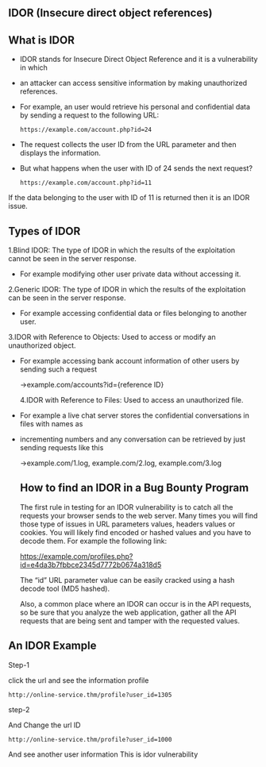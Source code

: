   ## IDOR (Insecure direct object references)
  
   ## What is IDOR
  - IDOR stands for Insecure Direct Object Reference and it is a vulnerability in which
  - an attacker can access sensitive information by making unauthorized references. 
  - For example, an user would retrieve his personal and confidential data by sending a request to the following URL:
      
        https://example.com/account.php?id=24
      
  - The request collects the user ID from the URL parameter and then displays the information.
  - But what happens when the user with ID of 24 sends the next request?
   
        https://example.com/account.php?id=11
      
   If the data belonging to the user with ID of 11 is returned then it is an IDOR issue.
   
   ## Types of IDOR
   1.Blind IDOR: The type of IDOR in which the results of the exploitation cannot be seen in the server response. 
  - For example modifying other user private data without accessing it.
   
   2.Generic IDOR: The type of IDOR in which the results of the exploitation can be seen in the server response. 
 - For example accessing confidential data or files belonging to another user.
   
  3.IDOR with Reference to Objects: Used to access or modify an unauthorized object. 
 - For example accessing bank account information of other users by sending such a request
   
    →example.com/accounts?id={reference ID}
      
   4.IDOR with Reference to Files: Used to access an unauthorized file. 
 - For example a live chat server stores the confidential conversations in files with names as 
 - incrementing numbers and any conversation can be retrieved by just sending requests like this
   
    →example.com/1.log, example.com/2.log, example.com/3.log 
   

    
   ## How to find an IDOR in a Bug Bounty Program
   
   The first rule in testing for an IDOR vulnerability is to catch all the requests your
   browser sends to the web server. Many times you will find those type of issues in 
   URL parameters values, headers values or cookies. You will likely find encoded 
   or hashed values and you have to decode them. For example the following link:
   
     https://example.com/profiles.php?id=e4da3b7fbbce2345d7772b0674a318d5
     
   The “id” URL parameter value can be easily cracked using a hash decode tool (MD5 hashed).
   
   Also, a common place where an IDOR can occur is in the API requests, so be sure
   that you analyze the web application, gather all the API requests that are being 
   sent and tamper with the requested values.
   
  ## An IDOR Example  
  
   Step-1
  
   click the url and see the information profile 
     
    http://online-service.thm/profile?user_id=1305 
       
   step-2 
    
   And Change the url ID 
       
    http://online-service.thm/profile?user_id=1000
        
   And see another user information This is idor vulnerability  
